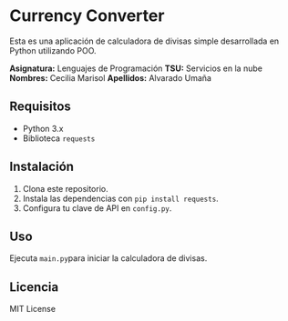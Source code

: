 # Currency Converter

Esta es una aplicación de calculadora de divisas simple desarrollada en Python utilizando POO.

**Asignatura:** Lenguajes de Programación
**TSU:** Servicios en la nube
**Nombres:** Cecilia Marisol
**Apellidos:** Alvarado Umaña

## Requisitos

- Python 3.x
- Biblioteca `requests`

## Instalación

1. Clona este repositorio.
2. Instala las dependencias con `pip install requests`.
3. Configura tu clave de API en `config.py`.

## Uso

Ejecuta `main.py`para iniciar la calculadora de divisas.

## Licencia 

MIT License 